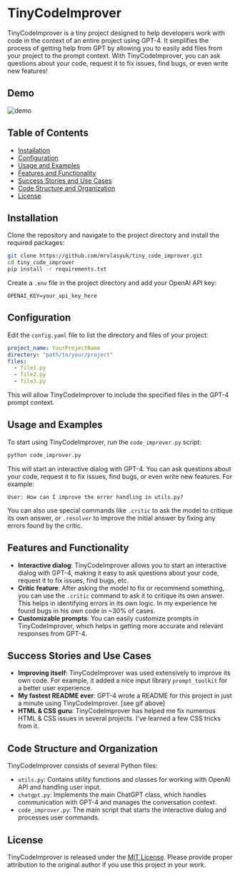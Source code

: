 # TinyCodeImprover


TinyCodeImprover is a tiny project designed to help developers work with code in the context of an entire project using GPT-4. It simplifies the process of getting help from GPT by allowing you to easily add files from your project to the prompt context. With TinyCodeImprover, you can ask questions about your code, request it to fix issues, find bugs, or even write new features!

## Demo

![demo](https://github.com/mrvlasyuk/mrvlasyuk.github.io/raw/main/assets/code_gif.gif)

## Table of Contents

- [Installation](#installation)
- [Configuration](#configuration)
- [Usage and Examples](#usage-and-examples)
- [Features and Functionality](#features-and-functionality)
- [Success Stories and Use Cases](#success-stories-and-use-cases)
- [Code Structure and Organization](#code-structure-and-organization)
- [License](#license)

## Installation

Clone the repository and navigate to the project directory and install the required packages:

```bash
git clone https://github.com/mrvlasyuk/tiny_code_improver.git
cd tiny_code_improver
pip install -r requirements.txt
```

Create a `.env` file in the project directory and add your OpenAI API key:

```
OPENAI_KEY=your_api_key_here
```

## Configuration

Edit the `config.yaml` file to list the directory and files of your project:

```yaml
project_name: YourProjectName
directory: "path/to/your/project"
files:
  - file1.py
  - file2.py
  - file3.py
```

This will allow TinyCodeImprover to include the specified files in the GPT-4 prompt context.

## Usage and Examples

To start using TinyCodeImprover, run the `code_improver.py` script:

```bash
python code_improver.py
```

This will start an interactive dialog with GPT-4. You can ask questions about your code, request it to fix issues, find bugs, or even write new features. For example:

```
User: How can I improve the error handling in utils.py?
```

You can also use special commands like `.critic` to ask the model to critique its own answer, or `.resolver` to improve the initial answer by fixing any errors found by the critic.

## Features and Functionality

- **Interactive dialog**: TinyCodeImprover allows you to start an interactive dialog with GPT-4, making it easy to ask questions about your code, request it to fix issues, find bugs, etc.
- **Critic feature**: After asking the model to fix or recommend something, you can use the `.critic` command to ask it to critique its own answer. This helps in identifying errors in its own logic. In my experience he found bugs in his own code in ~30% of cases.
- **Customizable prompts**: You can easily customize prompts in TinyCodeImprover, which helps in getting more accurate and relevant responses from GPT-4.

## Success Stories and Use Cases

- **Improving itself**: TinyCodeImprover was used extensively to improve its own code. For example, it added a nice input library `prompt_toolkit` for a better user experience.
- **My fastest README ever**: GPT-4 wrote a README for this project in just a minute using TinyCodeImprover. [see gif above]
- **HTML & CSS guru**: TinyCodeImprover has helped me fix numerous HTML & CSS issues in several projects. I've learned a few CSS tricks from it.

## Code Structure and Organization

TinyCodeImprover consists of several Python files:

- `utils.py`: Contains utility functions and classes for working with OpenAI API and handling user input.
- `chatgpt.py`: Implements the main ChatGPT class, which handles communication with GPT-4 and manages the conversation context.
- `code_improver.py`: The main script that starts the interactive dialog and processes user commands.

## License

TinyCodeImprover is released under the [MIT License](LICENSE). Please provide proper attribution to the original author if you use this project in your work.
